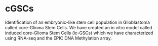 # cGSCs
Identification of an embryonic-like stem cell population in Glioblastoma called core-Glioma Stem Cells. We have created an in vitro model called induced core-Glioma Stem Cells (ic-GSCs) which we have characterized using RNA-seq and the EPIC DNA Methylation array.
